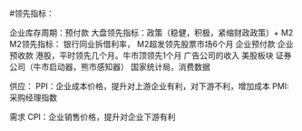 #领先指标：

企业库存周期：预付款
大盘领先指标：政策（稳健，积极，紧缩财政政策）+ M2
M2领先指标： 银行同业拆借利率， M2超发领先股票市场6个月
企业预付款
企业预收款
港股，平时领先几个月。牛市顶领先1个月
广告公司的收入
美股板块
证券公司（牛市启动器，熊市感知器）
国家统计局，消费数据

供应：
PPI：企业成本价格，提升对上游企业有利，对下游不利，增加成本
PMI:采购经理指数

需求
CPI：企业销售价格，提升对企业下游有利

